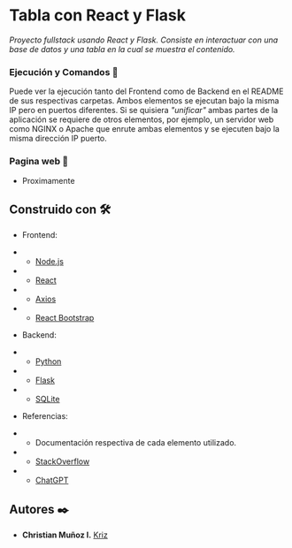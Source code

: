 # Tabla con React y Flask

_Proyecto fullstack usando React y Flask. Consiste en interactuar con una base de datos y una tabla en la cual se muestra el contenido._

### Ejecución y Comandos 🔧
Puede ver la ejecución tanto del Frontend como de Backend en el README de sus respectivas carpetas.
Ambos elementos se ejecutan bajo la misma IP pero en puertos diferentes. Si se quisiera _"unificar"_ ambas partes de la aplicación se requiere de otros elementos, por ejemplo, un servidor web como NGINX o Apache que enrute ambas elementos y se ejecuten bajo la misma dirección IP  puerto.

### Pagina web 🔧
* Proximamente

## Construido con 🛠️

* Frontend:
* * [Node.js](https://nodejs.org)
* * [React](https://es.react.dev)
* * [Axios](https://axios-http.com/es/)
* * [React Bootstrap](https://react-bootstrap.netlify.app)

* Backend:
* * [Python](https://www.python.org)
* * [Flask](https://flask.palletsprojects.com/en/3.0.x/)
* * [SQLite](https://www.sqlite.org)

* Referencias:
* * Documentación respectiva de cada elemento utilizado.
* * [StackOverflow](https://stackoverflow.com)
* * [ChatGPT](https://chat.openai.com)

## Autores ✒️

* **Christian Muñoz I.** [Kriz](https://github.com/Kriz300)